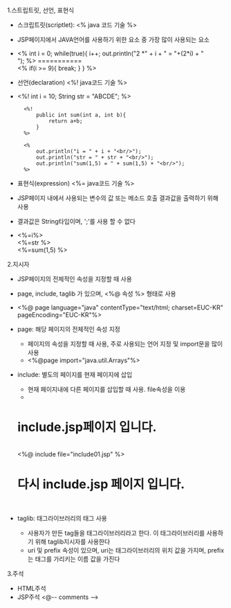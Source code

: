 1.스트립트릿, 선언, 표현식
- 스크립트릿(scriptlet): <% java 코드 기술 %>
- JSP페이지에서 JAVA언어를 사용하기 위한 요소 중 가장 많이 사용되는 요소
- 
	<body>
	<%
	int i = 0;
	while(true){
		i++;
		out.println("2 *" + i + " = "+(2*i) + "<br/>");
	%>
		===========<br/>
	<%
		if(i >= 9){
			break;
		}
		}
	%>

	</body>

- 선언(declaration) <%! java코드 기술 %>
- 
	<body>
		<%!
			int i = 10;
			String str = "ABCDE";
		%>

		<%!
			public int sum(int a, int b){
				return a+b;
			}
		%>

		<%
			out.println("i = " + i + "<br/>");
			out.println("str = " + str + "<br/>");
			out.println("sum(1,5) = " + sum(1,5) + "<br/>");
		%>

	</body>

- 표현식(expression) <%= java코드 기술 %>
- JSP페이지 내에서 사용되는 변수의 값 또는 메소드 호출 결과값을 출력하기 위해 사용
- 결과값은 String타입이며, ';'를 사용 할 수 없다
- 
	<%=i%><br/>
	<%=str %><br/>
	<%=sum(1,5) %><br/>


2.지시자
- JSP페이지의 전체적인 속성을 지정할 때 사용
- page, include, taglib 가 있으며, <%@ 속성 %> 형태로 사용
- 
	<%@ page language="java" contentType="text/html; charset=EUC-KR" pageEncoding="EUC-KR"%>
- page: 해당 페이지의 전체적인 속성 지정
	- 페이지의 속성을 지정할 때 사용, 주로 사용되는 언어 지정 및 import문을 많이 사용
	- <%@page import="java.util.Arrays"%>

- include: 별도의 페이지를 현재 페이지에 삽입
	- 현재 페이지내에 다른 페이지를 삽입할 때 사용. file속성을 이용
	- 
	<h1>include.jsp페이지 입니다. </h1><br/>
	<%@ include file="include01.jsp" %>
	<h1> 다시 include.jsp 페이지 입니다. </h1><br/>
- taglib: 태그라이브러리의 태그 사용
	- 사용자가 만든 tag들을 태그라이브러리라고 한다. 이 태그라이브러리를 사용하기 위해 taglib지시자를 사용한다
	- uri 및 prefix 속성이 있으며, uri는 태그라이브러리의 위치 값을 가지며, prefix는 태그를 가리키는 이름 값을 가진다

3.주석
- HTML주석 <!-- comments -->
- JSP주석 <@-- comments -->


